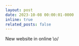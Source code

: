 ```yaml
---
layout: post
date: 2023-10-08 00:00:01-0000
inline: true
related_posts: false
---
```


New website in online \o/
